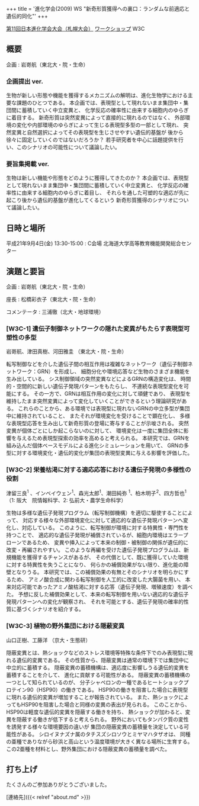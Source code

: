 +++
title = '進化学会(2009) WS "新奇形質獲得への裏口：ランダムな前適応と遺伝的同化"'
+++

[第11回日本進化学会大会（札幌大会）](http://genome.ist.hokudai.ac.jp/shinka2009/)
[ワークショップ](http://genome.ist.hokudai.ac.jp/shinka2009/workshop_outline.html)
W3C

## 概要

企画
:   岩嵜航（東北大・院・生命）

### 企画提出 ver.

生物が新しい形態や機能を獲得するメカニズムの解明は、進化生物学における主要な課題のひとつである。
本企画では、表現型として現れないまま集団中・集団間に蓄積していく中立変異と、
化学反応の確率性に由来する細胞内のゆらぎに着目する。
新奇形質は突然変異によって直接的に現れるのではなく、
外部環境の変化や内部環境のゆらぎによって生じる表現型多型の一部として現れ、
突然変異と自然選択によってその表現型を生じさせやすい遺伝的基盤が
後から徐々に固定していくのではないだろうか？
若手研究者を中心に話題提供を行い、このシナリオの可能性について議論したい。

### 要旨集掲載 ver.

生物は新しい機能や形態をどのように獲得してきたのか？
本企画では、表現型として現れないまま集団中・集団間に蓄積していく中立変異と、
化学反応の確率性に由来する細胞内のゆらぎに着目し、
それらを通した可塑的な適応が先に起こり後から遺伝的基盤が進化してくるという
新奇形質獲得のシナリオについて議論したい。

## 日時と場所

平成21年9月4日(金) 13:30-15:00
:   C会場
    北海道大学高等教育機能開発総合センター

## 演題と要旨

企画
:   岩嵜航（東北大・院・生命）

座長
:   松橋彩衣子（東北大・院・生命）

コメンテータ
:   三浦徹（北大・地球環境）

### [W3C-1] 遺伝子制御ネットワークの隠れた変異がもたらす表現型可塑性の多型

岩嵜航、津田真樹、河田雅圭 （東北大・院・生命）

転写制御などを介した遺伝子間の相互作用は複雑なネットワーク（遺伝子制御ネットワーク：GRN）を形成し、
細胞分化や環境応答など生物のさまざま機能を生み出している。
シス制御領域の突然変異などによるGRNの構造変化は、
時間的・空間的に新しい遺伝子発現パターンをもたらし、
不連続な表現型変化を可能にする。
その一方で、GRNは相互作用の変化に対して頑健であり、
表現型を維持したまま突然変異によって変化していくことができるという理論研究がある。
これらのことから、ある環境では表現型に現れないGRNの中立多型が集団中に維持されていること、
またそれが環境変化を受けることで顕在化し、
多様な表現型応答を生み出して新奇形質の登場に寄与することが示唆される。
突然変異が個体ごとにしか起こらないのに対して、
環境変化は一度に集団全体に影響を与えるため表現型探索の効率を高めると考えられる。
本研究では、GRNを組み込んだ個体ベースモデルによる進化シミュレーションを用いて、
GRNの多型に対する環境変化・遺伝的変化が集団の表現型変異に与える影響を評価した。

### [W3C-2] 栄養枯渇に対する適応応答における遺伝子発現の多様性の役割

津留三良<sup>1</sup> 、インベイウェン<sup>1</sup>、森光太郎<sup>1</sup>、潮田純弥 <sup>1</sup>、柏木明子<sup>2</sup>、四方哲也<sup>1</sup>
（1: 阪大　院情報科学、2: 弘前大・農学生命科学）

生物は多様な遺伝子発現プログラム（転写制御機構）を適切に駆使することによって、
対応する様々な外部環境変化に対して適応的な遺伝子発現パターンへ変化し、対応している。
このように、転写制御が環境に対する特異性・専門性を持つことで、
適応的な遺伝子発現が補償されているが、細胞内環境はエラープローンであるため、
変異や挿入によって本来の制御・被制御の関係が遺伝的に改変・再編されやすい。
このような再編を受けた遺伝子発現プログラムは、新規機能を獲得するチャンスがあるが、
その代償として、既に獲得していた環境に対する特異性を失うことになり、
何らかの補償効果がない限り、進化能の障壁となりうる。
本研究では、この補償効果の有無とそのシナリオを明らかにするため、
アミノ酸合成に関わる転写制御を人工的に改変した大腸菌を用い、
本来対応可能であったアミノ酸枯渇に対する応答（遺伝子発現、増殖速度）を調べた。
予想に反した補償効果として、本来の転写制御を用いない適応的な遺伝子発現パターンへの変化が観察され、
それを可能とする、遺伝子発現の確率的性質に基づくシナリオを紹介する。

### [W3C-3] 植物の野外集団における隠蔽変異

山口正樹、工藤洋 （京大・生態研）

隠蔽変異とは、熱ショックなどのストレス環境等特殊な条件下でのみ表現型に現れる遺伝的変異である。
その性質から、隠蔽変異は通常の環境下では集団中に中立的に蓄積する。
隠蔽変異の蓄積機構は、適応度に影響しうる遺伝的変異を蓄積することを介して、
進化に貢献する可能性がある。
隠蔽変異の蓄積機構の一つとして知られているのが、
分子シャペロンの一種であるヒートショックプロテイン90（HSP90）の働きである。
HSP90の働きを阻害した場合に表現型に現れる遺伝的変異が増加することが報告されている。
また、熱ショックによってもHSP90を阻害した場合と同様の変異の表出が見られる。
このことから、HSP90は軽度な遺伝的変異を隠蔽する働きを持ち、
熱ショックが加わると、変異を隠蔽する働きが低下すると考えられる。
野外においてもタンパク質の変性を誘発する様々な環境要因の違いが
集団の隠蔽変異の蓄積量を決定している可能性がある。
シロイヌナズナ属のタチスズシロソウとミヤマハタザオは、
同種の亜種でありながら砂浜と高山という温度環境が大きく異なる場所に生育する。
この2亜種を材料とし、野外集団における隠蔽変異の蓄積量を調べた。

## 打ち上げ

たくさんのご参加ありがとうございました。

[連絡先]({{< relref "about.md" >}})

